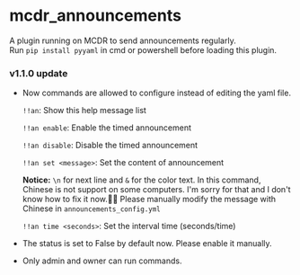 # mcdr_announcements
A plugin running on MCDR to send announcements regularly.
<br/>
Run `pip install pyyaml` in cmd or powershell before loading this plugin.

### v1.1.0 update

+ Now commands are allowed to configure instead of editing the yaml file. 

  `!!an`:  Show this help message list

  `!!an enable`:  Enable the timed announcement

  `!!an disable`:  Disable the timed announcement

  `!!an set <message>`:  Set the content of announcement

  <strong>Notice:</strong> `\n` for next line and `&` for the color text. In this command, Chinese is not support on some computers. I'm sorry for that and I don't know how to fix it now.🙁😟 Please manually modify the message with Chinese in `announcements_config.yml`

  `!!an time <seconds>`:  Set the interval time (seconds/time)

+ The status is set to False by default now. Please enable it manually.
+ Only admin and owner can run commands.
